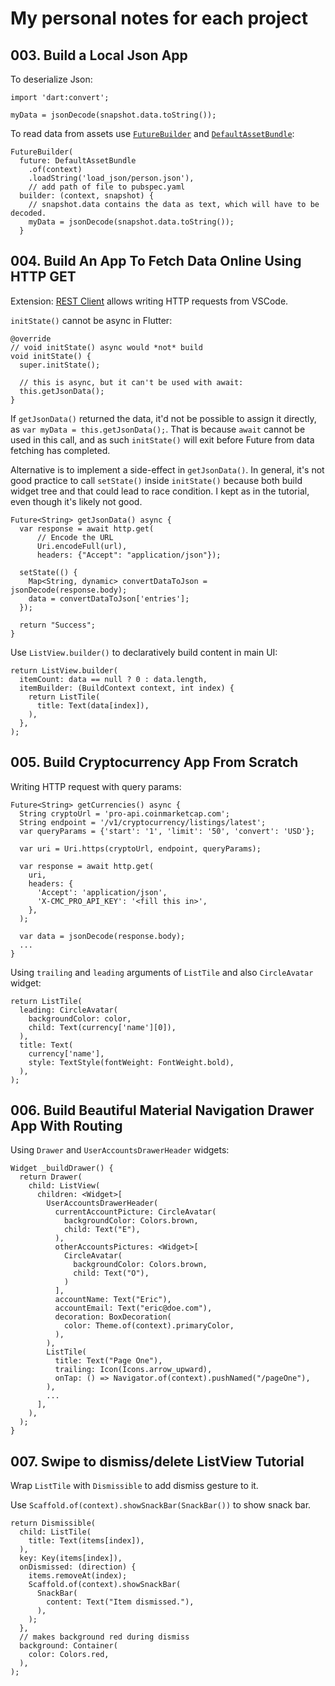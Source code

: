 # My personal notes for each project #

## 003. Build a Local Json App ##

To deserialize Json:

```
import 'dart:convert';

myData = jsonDecode(snapshot.data.toString());
```

To read data from assets use [`FutureBuilder`](https://api.flutter.dev/flutter/widgets/FutureBuilder-class.html) and [`DefaultAssetBundle`](https://api.flutter.dev/flutter/widgets/DefaultAssetBundle-class.html):

```
FutureBuilder(
  future: DefaultAssetBundle
    .of(context)
    .loadString('load_json/person.json'),
    // add path of file to pubspec.yaml
  builder: (context, snapshot) {
    // snapshot.data contains the data as text, which will have to be decoded.
    myData = jsonDecode(snapshot.data.toString());
  }
```
## 004. Build An App To Fetch Data Online Using HTTP GET ## 

Extension: [REST Client](https://marketplace.visualstudio.com/items?itemName=humao.rest-client) allows writing HTTP requests from VSCode.

`initState()` cannot be async in Flutter:

```
@override
// void initState() async would *not* build
void initState() {
  super.initState();

  // this is async, but it can't be used with await:
  this.getJsonData();  
}
```
If `getJsonData()` returned the data, it'd not be possible to assign it directly, as `var myData = this.getJsonData();`. That is because `await` cannot be used in this call, and as such `initState()` will exit before Future from data fetching has completed.

Alternative is to implement a side-effect in `getJsonData()`. In general, it's not good practice to call `setState()` inside `initState()` because both build widget tree and that could lead to race condition. I kept as in the tutorial, even though it's likely not good.

```
Future<String> getJsonData() async {
  var response = await http.get(
      // Encode the URL
      Uri.encodeFull(url),
      headers: {"Accept": "application/json"});

  setState(() {
    Map<String, dynamic> convertDataToJson = jsonDecode(response.body);
    data = convertDataToJson['entries'];
  });

  return "Success";
}
```

Use `ListView.builder()` to declaratively build content in main UI:

```
return ListView.builder(
  itemCount: data == null ? 0 : data.length,
  itemBuilder: (BuildContext context, int index) {
    return ListTile(
      title: Text(data[index]),
    ),
  },
);
```

## 005. Build Cryptocurrency App From Scratch ## 

Writing HTTP request with query params:

```
Future<String> getCurrencies() async {
  String cryptoUrl = 'pro-api.coinmarketcap.com';
  String endpoint = '/v1/cryptocurrency/listings/latest';
  var queryParams = {'start': '1', 'limit': '50', 'convert': 'USD'};
  
  var uri = Uri.https(cryptoUrl, endpoint, queryParams);
  
  var response = await http.get(
    uri,
    headers: {
      'Accept': 'application/json',
      'X-CMC_PRO_API_KEY': '<fill this in>',
    },
  );

  var data = jsonDecode(response.body);
  ...
}
```

Using `trailing` and `leading` arguments of `ListTile` and also `CircleAvatar` widget:

```
return ListTile(
  leading: CircleAvatar(
    backgroundColor: color,
    child: Text(currency['name'][0]),
  ),
  title: Text(
    currency['name'],
    style: TextStyle(fontWeight: FontWeight.bold),
  ),
);
```

## 006. Build Beautiful Material Navigation Drawer App With Routing ##

Using `Drawer` and `UserAccountsDrawerHeader` widgets:

```
Widget _buildDrawer() {
  return Drawer(
    child: ListView(
      children: <Widget>[
        UserAccountsDrawerHeader(
          currentAccountPicture: CircleAvatar(
            backgroundColor: Colors.brown,
            child: Text("E"),
          ),
          otherAccountsPictures: <Widget>[
            CircleAvatar(
              backgroundColor: Colors.brown,
              child: Text("O"),
            )
          ],
          accountName: Text("Eric"),
          accountEmail: Text("eric@doe.com"),
          decoration: BoxDecoration(
            color: Theme.of(context).primaryColor,
          ),
        ),
        ListTile(
          title: Text("Page One"),
          trailing: Icon(Icons.arrow_upward),
          onTap: () => Navigator.of(context).pushNamed("/pageOne"),
        ),
        ...
      ],
    ),
  );
}
```

## 007. Swipe to dismiss/delete ListView Tutorial ## 

Wrap `ListTile` with `Dismissible` to add dismiss gesture to it.

Use `Scaffold.of(context).showSnackBar(SnackBar())` to show snack bar.

```
return Dismissible(
  child: ListTile(
    title: Text(items[index]),
  ),
  key: Key(items[index]),
  onDismissed: (direction) {
    items.removeAt(index);
    Scaffold.of(context).showSnackBar(
      SnackBar(
        content: Text("Item dismissed."),
      ),
    );
  },
  // makes background red during dismiss
  background: Container(
    color: Colors.red,
  ),
);

```